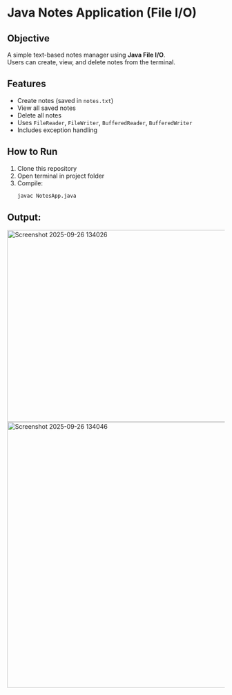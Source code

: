 # Java Notes Application (File I/O)

## Objective
A simple text-based notes manager using **Java File I/O**.  
Users can create, view, and delete notes from the terminal.

## Features
- Create notes (saved in `notes.txt`)
- View all saved notes
- Delete all notes
- Uses `FileReader`, `FileWriter`, `BufferedReader`, `BufferedWriter`
- Includes exception handling

## How to Run
1. Clone this repository
2. Open terminal in project folder
3. Compile:
   ```bash
   javac NotesApp.java


## Output:

<img width="1086" height="444" alt="Screenshot 2025-09-26 134026" src="https://github.com/user-attachments/assets/8886a0f9-ca69-4022-99d8-cc32c366666a" />


<img width="1090" height="615" alt="Screenshot 2025-09-26 134046" src="https://github.com/user-attachments/assets/1fea76ed-f49f-4481-b97c-a98bbf987a0a" />

